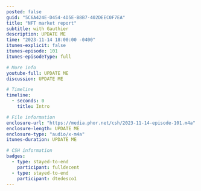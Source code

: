 ```yaml
---
posted: false
guid: "5C6A424E-D454-4D5E-B8B7-402DEEC0F7EA"
title: "NFT market report"
subtitle: with Gauthier
description: UPDATE ME 
time: "2023-11-14 18:00:00 -0400"
itunes-explicit: false
itunes-episode: 101
itunes-episodeType: full

# More info
youtube-full: UPDATE ME
discussion: UPDATE ME

# Timeline
timeline:
  - seconds: 0
    title: Intro

# File information
enclosure-url: "https://media.phor.net/csh/2023-11-14-episode-101.m4a"
enclosure-length: UPDATE ME
enclosure-type: "audio/x-m4a"
itunes-duration: UPDATE ME

# CSH information
badges:
  - type: stayed-to-end
    participant: fulldecent
  - type: stayed-to-end
    participant: dtedesco1
---
```


<!--end of quick notes-->

